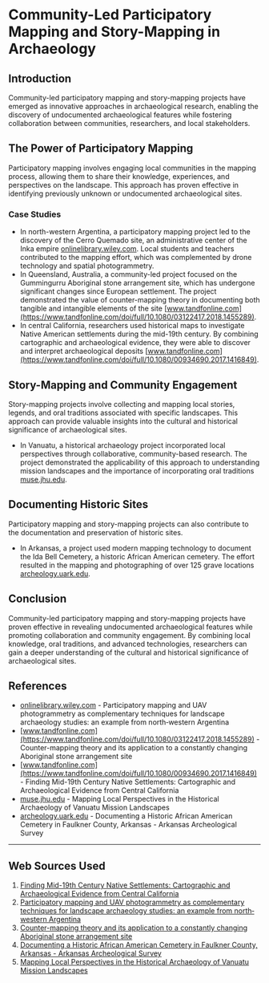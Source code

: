 # Community-Led Participatory Mapping and Story-Mapping in Archaeology
## Introduction
Community-led participatory mapping and story-mapping projects have emerged as innovative approaches in archaeological research, enabling the discovery of undocumented archaeological features while fostering collaboration between communities, researchers, and local stakeholders.

## The Power of Participatory Mapping
Participatory mapping involves engaging local communities in the mapping process, allowing them to share their knowledge, experiences, and perspectives on the landscape. This approach has proven effective in identifying previously unknown or undocumented archaeological sites.

### Case Studies

* In north-western Argentina, a participatory mapping project led to the discovery of the Cerro Quemado site, an administrative center of the Inka empire [onlinelibrary.wiley.com](https://onlinelibrary.wiley.com/doi/10.1002/arp.1794). Local students and teachers contributed to the mapping effort, which was complemented by drone technology and spatial photogrammetry.
* In Queensland, Australia, a community-led project focused on the Gummingurru Aboriginal stone arrangement site, which has undergone significant changes since European settlement. The project demonstrated the value of counter-mapping theory in documenting both tangible and intangible elements of the site [www.tandfonline.com](https://www.tandfonline.com/doi/full/10.1080/03122417.2018.1455289).
* In central California, researchers used historical maps to investigate Native American settlements during the mid-19th century. By combining cartographic and archaeological evidence, they were able to discover and interpret archaeological deposits [www.tandfonline.com](https://www.tandfonline.com/doi/full/10.1080/00934690.2017.1416849).

## Story-Mapping and Community Engagement
Story-mapping projects involve collecting and mapping local stories, legends, and oral traditions associated with specific landscapes. This approach can provide valuable insights into the cultural and historical significance of archaeological sites.

* In Vanuatu, a historical archaeology project incorporated local perspectives through collaborative, community-based research. The project demonstrated the applicability of this approach to understanding mission landscapes and the importance of incorporating oral traditions [muse.jhu.edu](https://muse.jhu.edu/content/crossref/journals/asian_perspectives/v053/53.1.flexner.html).

## Documenting Historic Sites
Participatory mapping and story-mapping projects can also contribute to the documentation and preservation of historic sites.

* In Arkansas, a project used modern mapping technology to document the Ida Bell Cemetery, a historic African American cemetery. The effort resulted in the mapping and photographing of over 125 grave locations [archeology.uark.edu](https://archeology.uark.edu/ida-bell-cemetery/).

## Conclusion
Community-led participatory mapping and story-mapping projects have proven effective in revealing undocumented archaeological features while promoting collaboration and community engagement. By combining local knowledge, oral traditions, and advanced technologies, researchers can gain a deeper understanding of the cultural and historical significance of archaeological sites.

## References

* [onlinelibrary.wiley.com](https://onlinelibrary.wiley.com/doi/10.1002/arp.1794) - Participatory mapping and UAV photogrammetry as complementary techniques for landscape archaeology studies: an example from north‐western Argentina
* [www.tandfonline.com](https://www.tandfonline.com/doi/full/10.1080/03122417.2018.1455289) - Counter-mapping theory and its application to a constantly changing Aboriginal stone arrangement site
* [www.tandfonline.com](https://www.tandfonline.com/doi/full/10.1080/00934690.2017.1416849) - Finding Mid-19th Century Native Settlements: Cartographic and Archaeological Evidence from Central California
* [muse.jhu.edu](https://muse.jhu.edu/content/crossref/journals/asian_perspectives/v053/53.1.flexner.html) - Mapping Local Perspectives in the Historical Archaeology of Vanuatu Mission Landscapes
* [archeology.uark.edu](https://archeology.uark.edu/ida-bell-cemetery/) - Documenting a Historic African American Cemetery in Faulkner County, Arkansas - Arkansas Archeological Survey

---
## Web Sources Used

1. [Finding Mid-19th Century Native Settlements: Cartographic and Archaeological Evidence from Central California](https://www.tandfonline.com/doi/full/10.1080/00934690.2017.1416849)
2. [Participatory mapping and UAV photogrammetry as complementary techniques for landscape archaeology studies: an example from north‐western Argentina](https://onlinelibrary.wiley.com/doi/10.1002/arp.1794)
3. [Counter-mapping theory and its application to a constantly changing Aboriginal stone arrangement site](https://www.tandfonline.com/doi/full/10.1080/03122417.2018.1455289)
4. [Documenting a Historic African American Cemetery in Faulkner County, Arkansas - Arkansas Archeological Survey](https://archeology.uark.edu/ida-bell-cemetery/)
5. [Mapping Local Perspectives in the Historical Archaeology of Vanuatu Mission Landscapes](https://muse.jhu.edu/content/crossref/journals/asian_perspectives/v053/53.1.flexner.html)
